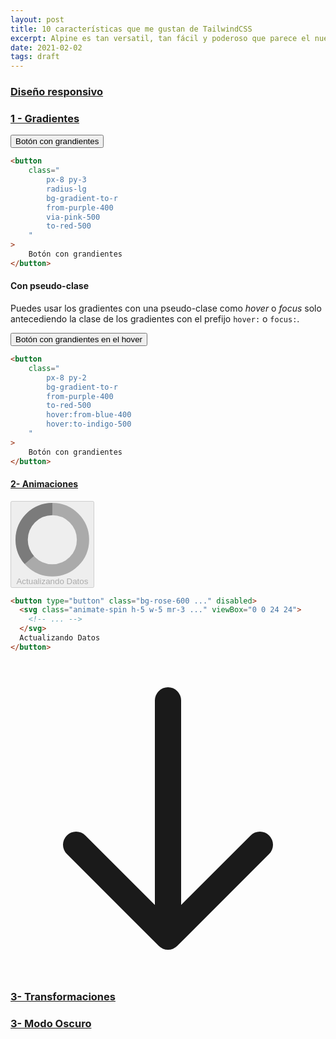 ```yaml
---
layout: post
title: 10 características que me gustan de TailwindCSS
excerpt: Alpine es tan versatil, tan fácil y poderoso que parece el nuevo jQuery reactivo, te ofrece la pontencia de vue, react, angular pero sin complicaciones.
date: 2021-02-02
tags: draft
---
```


### [Diseño responsivo](https://tailwindcss.com/docs/responsive-design)


### [1 - Gradientes](https://tailwindcss.com/docs/gradient-color-stops)

<div class="flex justify-around">
	<button class="
		px-8 py-2 
		bg-gradient-to-r 
		from-purple-400 
		via-pink-500 
		to-red-500">
		Botón con grandientes
	</button>
</div>

```html
<button 
	class="
		px-8 py-3
		radius-lg
		bg-gradient-to-r 
		from-purple-400 
		via-pink-500 
		to-red-500
	"
>
	Botón con grandientes
</button>
```

#### Con pseudo-clase

Puedes usar los gradientes con una pseudo-clase como *hover* o *focus* solo antecediendo la clase de los gradientes con el prefijo `hover:` o `focus:`.

<div class="flex justify-around">
	<button 
		class="
			px-8 py-2
			bg-gradient-to-r 
			from-purple-400 
			to-red-500
			hover:from-blue-400 
			hover:to-indigo-500
		"
	>
		Botón con grandientes en el hover
	</button>
</div> 



```html
<button 
	class="
		px-8 py-2
		bg-gradient-to-r 
		from-purple-400 
		to-red-500
		hover:from-blue-400 
		hover:to-indigo-500
	"
>
	Botón con grandientes
</button>
```

#### [2- Animaciones]()



<button type="button" class="inline-flex items-center px-4 py-2 border border-transparent text-base leading-6 font-medium rounded-md text-white bg-rose-600 hover:bg-rose-500 focus:border-rose-700 active:bg-rose-700 transition ease-in-out duration-150 cursor-not-allowed" disabled="">
    <svg class="animate-spin -ml-1 mr-3 h-5 w-5 text-white" xmlns="http://www.w3.org/2000/svg" fill="none" viewBox="0 0 24 24">
      <circle class="opacity-25" cx="12" cy="12" r="10" stroke="currentColor" stroke-width="4"></circle>
      <path class="opacity-75" fill="currentColor" d="M4 12a8 8 0 018-8V0C5.373 0 0 5.373 0 12h4zm2 5.291A7.962 7.962 0 014 12H0c0 3.042 1.135 5.824 3 7.938l3-2.647z"></path>
    </svg>
    Actualizando Datos 
</button>


```html
<button type="button" class="bg-rose-600 ..." disabled>
  <svg class="animate-spin h-5 w-5 mr-3 ..." viewBox="0 0 24 24">
    <!-- ... -->
  </svg>
  Actualizando Datos 
</button>
```

<div class="flex justify-center">
	<svg class="animate-bounce w-6 h-6 text-amber-900" fill="none" stroke-linecap="round" stroke-linejoin="round" stroke-width="2" viewBox="0 0 24 24" stroke="currentColor">
	  <path d="M19 14l-7 7m0 0l-7-7m7 7V3"></path>
	</svg>
</div>

### [3- Transformaciones](https://tailwindcss.com/docs/transform)

### [3- Modo Oscuro](https://tailwindcss.com/docs/dark-mode)